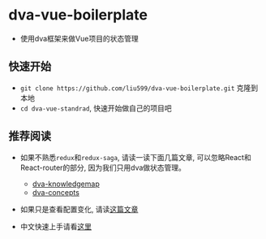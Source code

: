 # dva-vue-boilerplate

- 使用dva框架来做Vue项目的状态管理

## 快速开始

- `git clone https://github.com/liu599/dva-vue-boilerplate.git` 克隆到本地
- `cd dva-vue-standrad`, 快速开始做自己的项目吧

## 推荐阅读

- 如果不熟悉`redux`和`redux-saga`, 请读一读下面几篇文章, 可以忽略React和React-router的部分, 因为我们只用dva做状态管理。
    - [dva-knowledgemap](https://github.com/dvajs/dva-knowledgemap)
    - [dva-concepts](https://github.com/dvajs/dva/blob/master/docs/Concepts.md)

- 如果只是查看配置变化, 请读[这篇文章](https://github.com/liu599/dva-vue-boilerplate/blob/master/Configuration.md)
- 中文快速上手请看[这里](https://github.com/liu599/dva-vue-boilerplate/blob/master/QuickReference_CN.md)